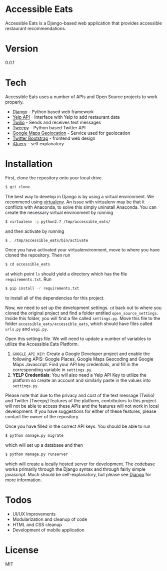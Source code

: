 # Accessible Eats
Accessible Eats is a Django-based web application that provides accessible restaurant recommendations. 

# Version
0.0.1

# Tech
Accessible Eats uses a number of APIs and Open Source projects to work properly.

* [Django] - Python based web framework
* [Yelp API] - Interface with Yelp to add restaurant data
* [Twilio] - Sends and receives text messages
* [Tweepy] - Python based Twitter API
* [Google Maps Geolocation] - Service used for geolocation
* [Twitter Bootstrap] - frontend web design
* [jQuery] - self explanatory

# Installation
First, clone the repository onto your local drive. 
```sh
$ git clone
```
The best way to develop in Django is by using a virtual environment. We recommend using [virtualenv]. An issue with virtualenv may be that it conflicts with Anaconda, to solve this simply uninstall Anaconda. You can create the necessary virtual environment by running
```sh
$ virtualenv -p python2.7 /tmp/accessible_eats/
```
and then activate by running
```sh
$ . /tmp/accessible_eats/bin/activate
```
Once you have activated your virtualenvironment, move to where you have cloned the repository. Then run
```sh
$ cd accessible_eats
```
at which point `ls` should yield a directory which has the file `requirements.txt`. Run
```sh
$ pip install -r requirements.txt
```
to install all of the dependencies for this project. 

Now, we need to set up the development settings.  `cd` back out to where you cloned the original project and find a folder entitled `open_source_settings`. Inside this folder, you will find a file called `settings.py`. Move this file to the folder `accessible_eats/accessible_eats`, which should have files called `urls.py` and `wsgi.py`. 

Open this settings file. We will need to update a number of variables to utilize the Accessible Eats Platform. 

1. `GOOGLE_API_KEY`: Create a Google Developer project and enable the following APIS: Google Places, Google Maps Geocoding and Google Maps Javascript. Find your API key credentials, and fill in the corresponding variable in `settings.py`.
2. **YELP Credentials**: You will also need a Yelp API Key to utilize the platform so create an account and similarly paste in the values into `settings.py`. 

Please note that due to the privacy and cost of the text message (Twilio) and Twitter (Tweepy) features of the platform, contributors to this project will not be able to access these APIs and the features will not work in local development. If you have suggestions for either of these features, please contact the owner of the repository. 

Once you have filled in the correct API keys. You should be able to run
```sh
$ python manage.py migrate
```
which will set up a database and then 
```sh
$ python manage.py runserver
```
which will create a locally hosted server for development. The codebase works primarily through the Django syntax and through fairly simple javascript. Much should be self-explanatory, but please see [Django] for more information. 

# Todos
* UI/UX Improvements
* Modularization and cleanup of code
* HTML and CSS cleanup
* Development of mobile application

# License
MIT


   [Twitter Bootstrap]: <http://twitter.github.com/bootstrap/>
   [jQuery]: <http://jquery.com>
   [virtualenv]: <https://virtualenv.pypa.io/en/latest/installation.html>
   [Yelp API]: <https://github.com/gfairchild/yelpapi>
   [twilio]: <https://www.twilio.com/>
   [Django]: <https://www.djangoproject.com/>
   [Tweepy]: <http://tweepy.readthedocs.org/en/v3.5.0/>
   [Google Maps Geolocation]: <https://console.developers.google.com/apis/>

